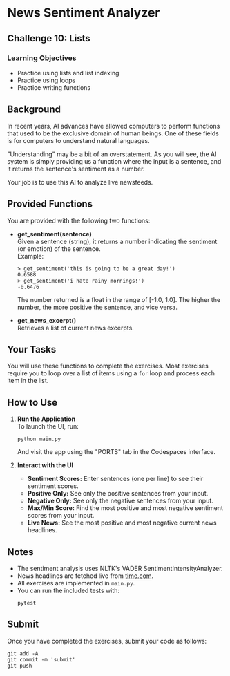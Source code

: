 # News Sentiment Analyzer

## Challenge 10: Lists

### Learning Objectives

- Practice using lists and list indexing
- Practice using loops
- Practice writing functions

## Background

In recent years, AI advances have allowed computers to perform functions that used to be the exclusive domain of human beings. One of these fields is for computers to understand natural languages.

"Understanding" may be a bit of an overstatement. As you will see, the AI system is simply providing us a function where the input is a sentence, and it returns the sentence's sentiment as a number.

Your job is to use this AI to analyze live newsfeeds.

## Provided Functions

You are provided with the following two functions:

- **get_sentiment(sentence)**  
  Given a sentence (string), it returns a number indicating the sentiment (or emotion) of the sentence.  
  Example:
  ```
  > get_sentiment('this is going to be a great day!')
  0.6588
  > get_sentiment('i hate rainy mornings!')
  -0.6476
  ```
  The number returned is a float in the range of [-1.0, 1.0]. The higher the number, the more positive the sentence, and vice versa.

- **get_news_excerpt()**  
  Retrieves a list of current news excerpts.

## Your Tasks

You will use these functions to complete the exercises. Most exercises require you to loop over a list of items using a `for` loop and process each item in the list.


## How to Use

1. **Run the Application**  
   To launch the UI, run:
   ```
   python main.py
   ```
   And visit the app using the "PORTS" tab in the Codespaces interface.

3. **Interact with the UI**  
   - **Sentiment Scores:** Enter sentences (one per line) to see their sentiment scores.
   - **Positive Only:** See only the positive sentences from your input.
   - **Negative Only:** See only the negative sentences from your input.
   - **Max/Min Score:** Find the most positive and most negative sentiment scores from your input.
   - **Live News:** See the most positive and most negative current news headlines.


## Notes

- The sentiment analysis uses NLTK's VADER SentimentIntensityAnalyzer.
- News headlines are fetched live from [time.com](https://time.com).
- All exercises are implemented in `main.py`.
- You can run the included tests with:
  ```
  pytest
  ```

## Submit

Once you have completed the exercises, submit your code as follows:

```
git add -A
git commit -m 'submit'
git push
```

